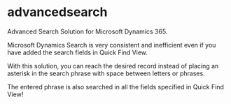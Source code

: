 # advancedsearch
Advanced Search Solution for Microsoft Dynamics 365. 

Microsoft Dynamics Search is very consistent and inefficient even if you have added the search fields in Quick Find View.  

With this solution, you can reach the desired record instead of placing an asterisk in the search phrase with space between letters or phrases. 

The entered phrase is also searched in all the fields specified in Quick Find View!
